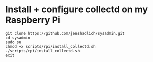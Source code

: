 # 

# Install + configure collectd on my Raspberry Pi

```
git clone https://github.com/jenshadlich/sysadmin.git
cd sysadmin
sudo su
chmod +x scripts/rpi/install_collectd.sh
./scripts/rpi/install_collectd.sh
exit

```
